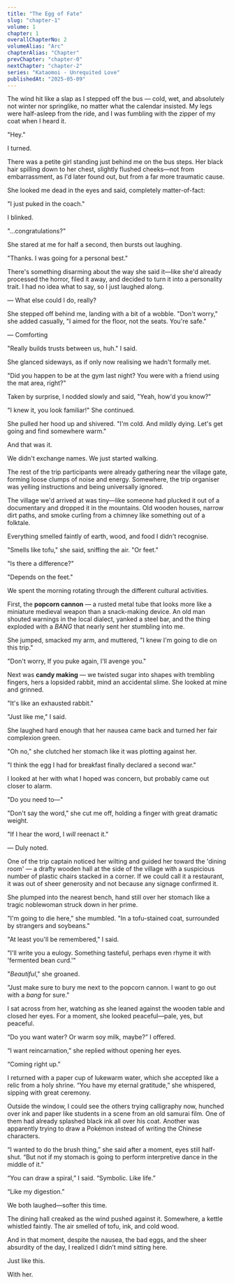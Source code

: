 ```yaml
---
title: "The Egg of Fate"
slug: "chapter-1"
volume: 1
chapter: 1
overallChapterNo: 2
volumeAlias: "Arc"
chapterAlias: "Chapter"
prevChapter: "chapter-0"
nextChapter: "chapter-2"
series: "Kataomoi - Unrequited Love"
publishedAt: "2025-05-09"
---
```

The wind hit like a slap as I stepped off the bus — cold, wet, and absolutely not winter nor springlike, no matter what the calendar insisted.
My legs were half-asleep from the ride, and I was fumbling with the zipper of my coat when I heard it.

"Hey."

I turned.

There was a petite girl standing just behind me on the bus steps. 
Her black hair spilling down to her chest, slightly flushed cheeks—not from embarrassment, as I'd later found out, but from a far more traumatic cause.

She looked me dead in the eyes and said, completely matter-of-fact:

"I just puked in the coach."


I blinked.

"...congratulations?"


She stared at me for half a second, then bursts out laughing.

"Thanks. I was going for a personal best."


There's something disarming about the way she said it—like she'd already processed the horror, filed it away, and decided to turn it into a personality trait.
I had no idea what to say, so I just laughed along. 

— What else could I do, really?

She stepped off behind me, landing with a bit of a wobble.
"Don't worry," she added casually, "I aimed for the floor, not the seats. You're safe."

— Comforting

"Really builds trusts between us, huh." I said.


She glanced sideways, as if only now realising we hadn't formally met. 

"Did you happen to be at the gym last night? You were with a friend using the mat area, right?"

Taken by surprise, I nodded slowly and said, "Yeah, how'd you know?"

"I knew it, you look familiar!" She continued. 

She pulled her hood up and shivered. "I'm cold. And mildly dying. Let's get going and find somewhere warm."

And that was it.

We didn't exchange names. We just started walking. 

The rest of the trip participants were already gathering near the village gate, forming loose clumps of noise and energy.
Somewhere, the trip organiser was yelling instructions and being universally ignored.

The village we'd arrived at was tiny—like someone had plucked it out of a documentary and dropped it in the mountains.
Old wooden houses, narrow dirt paths, and smoke curling from a chimney like something out of a folktale.

Everything smelled faintly of earth, wood, and food I didn't recognise.

"Smells like tofu," she said, sniffing the air. "Or feet."

"Is there a difference?"

"Depends on the feet."

We spent the morning rotating through the different cultural activities.

First, the **popcorn cannon** — a rusted metal tube that looks more like a miniature medieval weapon than a snack-making device.
An old man shouted warnings in the local dialect, yanked a steel bar, and the thing exploded with a *BANG* that nearly sent her stumbling into me.

She jumped, smacked my arm, and muttered, "I knew I'm going to die on this trip."

"Don't worry, If you puke again, I'll avenge you."

Next was **candy making** — we twisted sugar into shapes with trembling fingers, hers a lopsided rabbit, mind an accidental slime.
She looked at mine and grinned.

"It's like an exhausted rabbit."

"Just like me," I said. 

She laughed hard enough that her nausea came back and turned her fair complexion green.

"Oh no," she clutched her stomach like it was plotting against her. 

"I think the egg I had for breakfast finally declared a second war."

I looked at her with what I hoped was concern, but probably came out closer to alarm.

"Do you need to—"

"Don't say the word," she cut me off, holding a finger with great dramatic weight.

"If I hear the word, I *will* reenact it."

— Duly noted.

One of the trip captain noticed her wilting and guided her toward the 'dining room' 
— a drafty wooden hall at the side of the village with a suspicious number of plastic chairs stacked in a corner.
If we could call it a restaurant, it was out of sheer generosity and not because any signage confirmed it.

She plumped into the nearest bench, hand still over her stomach like a tragic noblewoman struck down in her prime.

"I'm going to die here," she mumbled. "In a tofu-stained coat, surrounded by strangers and soybeans."

"At least you'll be remembered," I said. 

"I'll write you a eulogy. Something tasteful, perhaps even rhyme it with 'fermented bean curd.'"

"*Beautiful*," she groaned.

"Just make sure to bury me next to the popcorn cannon. I want to go out with a *bang* for sure."

I sat across from her, watching as she leaned against the wooden table and closed her eyes. For a moment, she looked peaceful—pale, yes, but peaceful.

“Do you want water? Or warm soy milk, maybe?” I offered.

“I want reincarnation,” she replied without opening her eyes.

“Coming right up.”

I returned with a paper cup of lukewarm water, which she accepted like a relic from a holy shrine. “You have my eternal gratitude,” she whispered, sipping with great ceremony.

Outside the window, I could see the others trying calligraphy now, hunched over ink and paper like students in a scene from an old samurai film. 
One of them had already splashed black ink all over his coat. 
Another was apparently trying to draw a Pokémon instead of writing the Chinese characters.

“I wanted to do the brush thing,” she said after a moment, eyes still half-shut. “But not if my stomach is going to perform interpretive dance in the middle of it.”

“You can draw a spiral,” I said. “Symbolic. Like life.”

“Like my digestion.”

We both laughed—softer this time.

The dining hall creaked as the wind pushed against it. 
Somewhere, a kettle whistled faintly. 
The air smelled of tofu, ink, and cold wood.

And in that moment, despite the nausea, the bad eggs, and the sheer absurdity of the day, I realized I didn’t mind sitting here.

Just like this.

With her.